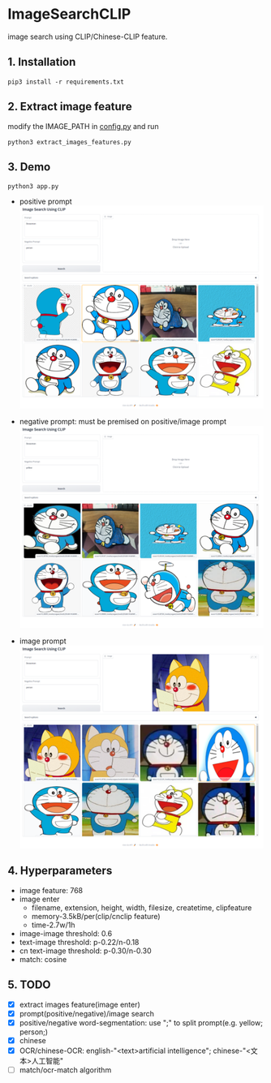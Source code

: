 # ImageSearchCLIP
image search using CLIP/Chinese-CLIP feature.

## 1. Installation
```
pip3 install -r requirements.txt
```

## 2. Extract image feature

modify the IMAGE_PATH in [config.py](config.py) and run

```
python3 extract_images_features.py
```

## 3. Demo 
```
python3 app.py
```

- positive prompt
![](./statics/text_query.png)

- negative prompt: must be premised on positive/image prompt
![](./statics/negative_query.png)

- image prompt
![](./statics/image_query.png)


## 4. Hyperparameters
- image feature: 768
- image enter
  - filename, extension, height, width, filesize, createtime, clipfeature
  - memory-3.5kB/per(clip/cnclip feature)
  - time-2.7w/1h
- image-image threshold: 0.6
- text-image threshold: p-0.22/n-0.18
- cn text-image threshold: p-0.30/n-0.30
- match: cosine


## 5. TODO
- [x] extract images feature(image enter)
- [x] prompt(positive/negative)/image search
- [x] positive/negative word-segmentation: use ";" to split prompt(e.g. yellow; person;)
- [x] chinese
- [x] OCR/chinese-OCR: english-"\<text\>artificial intelligence"; chinese-"<文本>人工智能"
- [ ] match/ocr-match algorithm
